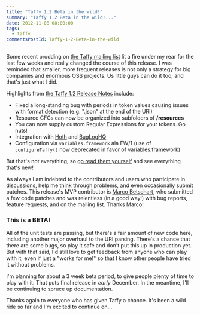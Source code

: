 ```yaml
---
title: "Taffy 1.2 Beta in the wild!"
summary: "Taffy 1.2 Beta in the wild!..."
date: 2012-11-08 08:00:00
tags:
  - taffy
commentsPostId: Taffy-1-2-Beta-in-the-wild
---
```


Some recent prodding on [the Taffy mailing list](https://groups.google.com/forum/#!forum/taffy-users) lit a fire under my rear for the last few weeks and really changed the course of this release. I was reminded that smaller, more frequent releases is not only a strategy for big companies and enormous OSS projects. Us little guys can do it too; and that's just what I did.

Highlights from [the Taffy 1.2 Release Notes](https://github.com/atuttle/Taffy/wiki/Releases) include:

 * Fixed a long-standing bug with periods in token values causing issues with format detection (e.g. ".json" at the end of the URI)
 * Resource CFCs can now be organized into subfolders of **/resources**
 * You can now supply custom Regular Expressions for your tokens. Go nuts!
 * Integration with [Hoth](https://github.com/aarongreenlee/Hoth) and [BugLogHQ](https://github.com/oarevalo/BugLogHQ)
 * Configuration via `variables.framework` ala FW/1 (use of `configureTaffy()` now deprecated in favor of variables.framework)

But that's not everything, so [go read them yourself](https://github.com/atuttle/Taffy/wiki/Releases) and see everything that's new!

As always I am indebted to the contributors and users who participate in discussions, help me think through problems, and even occasionally submit patches. This release's MVP contributor is [Marco Betschart](https://github.com/marbetschar), who submitted a few code patches and was relentless (in a good way!) with bug reports, feature requests, and on the mailing list. Thanks Marco!

### This is a BETA!

All of the unit tests are passing, but there's a fair amount of new code here, including another major overhaul to the URI parsing. There's a chance that there are some bugs, so play it safe and don't put this up in production yet. But with that said, I'd still love to get feedback from anyone who can play with it; even if just a "works for me!" so that I know other people have tried it without problems.

I'm planning for about a 3 week beta period, to give people plenty of time to play with it. That puts final release in _early_ December. In the meantime, I'll be continuing to spruce up documentation.

Thanks again to everyone who has given Taffy a chance. It's been a wild ride so far and I'm excited to continue on...
